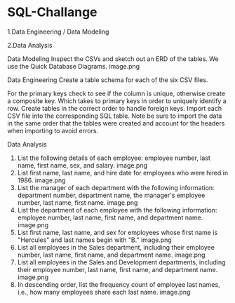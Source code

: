 # SQL-Challange
1.Data Engineering / Data Modeling

2.Data Analysis

Data Modeling
Inspect the CSVs and sketch out an ERD of the tables. We use the Quick Database Diagrams.
image.png

Data Engineering
Create a table schema for each of the six CSV files.

For the primary keys check to see if the column is unique, otherwise create a composite key. Which takes to primary keys in order to uniquely identify a row.
Create tables in the correct order to handle foreign keys.
Import each CSV file into the corresponding SQL table. Note be sure to import the data in the same order that the tables were created and account for the headers when importing to avoid errors.

Data Analysis
1. List the following details of each employee: employee number, last name, first name, sex, and salary.
image.png
2. List first name, last name, and hire date for employees who were hired in 1986.
image.png
3. List the manager of each department with the following information: department number, department name, the manager's employee number, last name, first name.
image.png
4. List the department of each employee with the following information: employee number, last name, first name, and department name.
image.png
5. List first name, last name, and sex for employees whose first name is "Hercules" and last names begin with "B."
image.png
6. List all employees in the Sales department, including their employee number, last name, first name, and department name.
image.png
7. List all employees in the Sales and Development departments, including their employee number, last name, first name, and department name.
image.png
8. In descending order, list the frequency count of employee last names, i.e., how many employees share each last name.
image.png